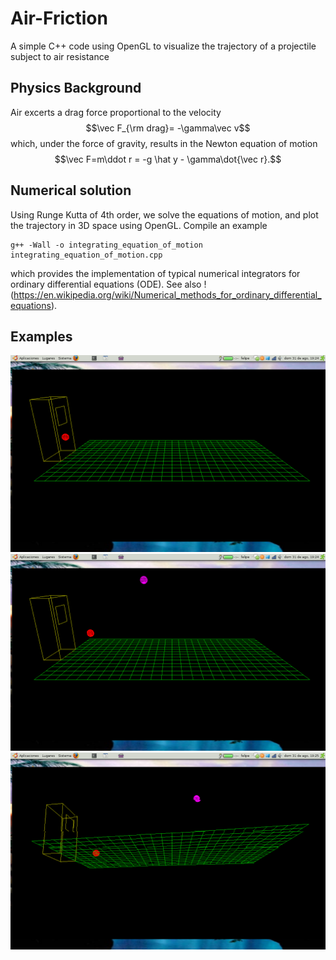 # Air-Friction
A simple C++ code using OpenGL to visualize the trajectory of a projectile subject to air resistance

## Physics Background

Air excerts a drag force proportional to the velocity 
$$\vec F_{\rm drag}= -\gamma\vec v$$
which, under the force of gravity, results in the Newton equation of motion
$$\vec F=m\ddot r = -g \hat y - \gamma\dot{\vec r}.$$

## Numerical solution

Using Runge Kutta of 4th order, we solve the equations of motion, and plot the trajectory in 3D space using OpenGL. Compile an example

```
g++ -Wall -o integrating_equation_of_motion integrating_equation_of_motion.cpp
```

which provides the implementation of typical numerical integrators for ordinary differential equations (ODE). See also !(https://en.wikipedia.org/wiki/Numerical_methods_for_ordinary_differential_equations).


## Examples
![ex1](https://github.com/fgonzcat/Air-Friction/blob/main/examples/1.png)
![ex2](https://github.com/fgonzcat/Air-Friction/blob/main/examples/2.png)
![ex3](https://github.com/fgonzcat/Air-Friction/blob/main/examples/3.png)
